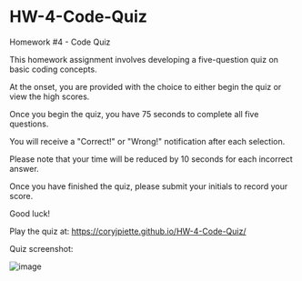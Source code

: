 # HW-4-Code-Quiz
Homework #4 - Code Quiz

This homework assignment involves developing a five-question quiz on basic coding concepts.

At the onset, you are provided with the choice to either begin the quiz or view the high scores.

Once you begin the quiz, you have 75 seconds to complete all five questions.

You will receive a "Correct!" or "Wrong!" notification after each selection.

Please note that your time will be reduced by 10 seconds for each incorrect answer.

Once you have finished the quiz, please submit your initials to record your score.

Good luck!

Play the quiz at: https://coryjpiette.github.io/HW-4-Code-Quiz/

Quiz screenshot:

![image](https://user-images.githubusercontent.com/60293516/122679451-e6b8f200-d1b8-11eb-92f3-732872d4eade.png)
